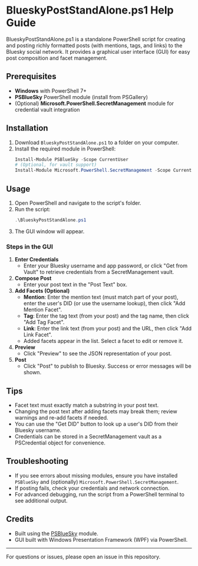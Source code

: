 # BlueskyPostStandAlone.ps1 Help Guide

BlueskyPostStandAlone.ps1 is a standalone PowerShell script for creating and posting richly formatted posts (with mentions, tags, and links) to the Bluesky social network. It provides a graphical user interface (GUI) for easy post composition and facet management.

## Prerequisites
- **Windows** with PowerShell 7+
- **PSBlueSky** PowerShell module (install from PSGallery)
- (Optional) **Microsoft.PowerShell.SecretManagement** module for credential vault integration

## Installation
1. Download `BlueskyPostStandAlone.ps1` to a folder on your computer.
2. Install the required module in PowerShell:
   ```powershell
   Install-Module PSBlueSky -Scope CurrentUser
   # (Optional, for vault support)
   Install-Module Microsoft.PowerShell.SecretManagement -Scope CurrentUser
   ```

## Usage
1. Open PowerShell and navigate to the script's folder.
2. Run the script:
   ```powershell
   .\BlueskyPostStandAlone.ps1
   ```
3. The GUI window will appear.

### Steps in the GUI
1. **Enter Credentials**
   - Enter your Bluesky username and app password, or click "Get from Vault" to retrieve credentials from a SecretManagement vault.
2. **Compose Post**
   - Enter your post text in the "Post Text" box.
3. **Add Facets (Optional)**
   - **Mention**: Enter the mention text (must match part of your post), enter the user's DID (or use the username lookup), then click "Add Mention Facet".
   - **Tag**: Enter the tag text (from your post) and the tag name, then click "Add Tag Facet".
   - **Link**: Enter the link text (from your post) and the URL, then click "Add Link Facet".
   - Added facets appear in the list. Select a facet to edit or remove it.
4. **Preview**
   - Click "Preview" to see the JSON representation of your post.
5. **Post**
   - Click "Post" to publish to Bluesky. Success or error messages will be shown.

## Tips
- Facet text must exactly match a substring in your post text.
- Changing the post text after adding facets may break them; review warnings and re-add facets if needed.
- You can use the "Get DID" button to look up a user's DID from their Bluesky username.
- Credentials can be stored in a SecretManagement vault as a PSCredential object for convenience.

## Troubleshooting
- If you see errors about missing modules, ensure you have installed `PSBlueSky` and (optionally) `Microsoft.PowerShell.SecretManagement`.
- If posting fails, check your credentials and network connection.
- For advanced debugging, run the script from a PowerShell terminal to see additional output.

## Credits
- Built using the [PSBlueSky](https://github.com/jdhitsolutions/PSBluesky) module.
- GUI built with Windows Presentation Framework (WPF) via PowerShell.

---
For questions or issues, please open an issue in this repository.
